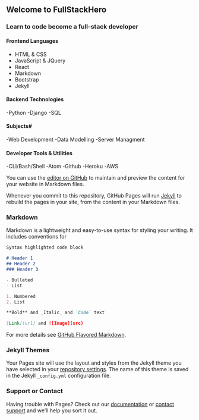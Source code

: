 ## Welcome to FullStackHero

### Learn to code become a full-stack developer

#### Frontend Languages

- HTML & CSS
- JavaScript & JQuery
- React
- Markdown
- Bootstrap
- Jekyll

#### Backend Technologies

-Python
-Django
-SQL

#### Subjects#

-Web Development
-Data Modelling
-Server Managment

#### Developer Tools & Utilities

-CLI/Bash/Shell
-Atom
-Github
-Heroku
-AWS
      
You can use the [editor on GitHub](https://github.com/harindersinghthandi/fullstackhero/edit/gh-pages/index.md) to maintain and preview the content for your website in Markdown files.

Whenever you commit to this repository, GitHub Pages will run [Jekyll](https://jekyllrb.com/) to rebuild the pages in your site, from the content in your Markdown files.

### Markdown

Markdown is a lightweight and easy-to-use syntax for styling your writing. It includes conventions for

```markdown
Syntax highlighted code block

# Header 1
## Header 2
### Header 3

- Bulleted
- List

1. Numbered
2. List

**Bold** and _Italic_ and `Code` text

[Link](url) and ![Image](src)
```

For more details see [GitHub Flavored Markdown](https://guides.github.com/features/mastering-markdown/).

### Jekyll Themes

Your Pages site will use the layout and styles from the Jekyll theme you have selected in your [repository settings](https://github.com/harindersinghthandi/fullstackhero/settings/pages). The name of this theme is saved in the Jekyll `_config.yml` configuration file.

### Support or Contact

Having trouble with Pages? Check out our [documentation](https://docs.github.com/categories/github-pages-basics/) or [contact support](https://support.github.com/contact) and we’ll help you sort it out.
